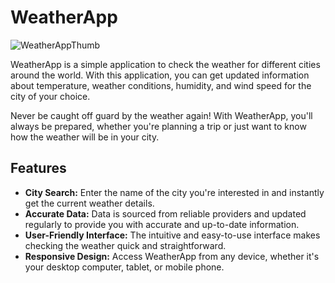 # WeatherApp

![WeatherAppThumb](https://github.com/Fajardo-dev/WeatherApp/assets/62899394/173a3727-27b0-48c1-b6e3-812c602cfc1b)



WeatherApp is a simple application to check the weather for different cities around the world. With this application, you can get updated information about temperature, weather conditions, humidity, and wind speed for the city of your choice.

Never be caught off guard by the weather again! With WeatherApp, you'll always be prepared, whether you're planning a trip or just want to know how the weather will be in your city.

## Features

- **City Search:** Enter the name of the city you're interested in and instantly get the current weather details.
- **Accurate Data:** Data is sourced from reliable providers and updated regularly to provide you with accurate and up-to-date information.
- **User-Friendly Interface:** The intuitive and easy-to-use interface makes checking the weather quick and straightforward.
- **Responsive Design:** Access WeatherApp from any device, whether it's your desktop computer, tablet, or mobile phone.


